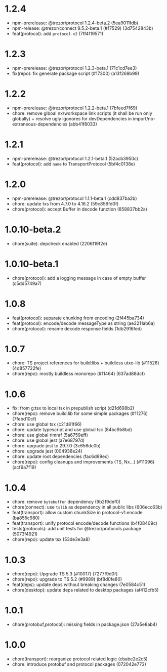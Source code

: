 # 1.2.4

-   npm-prerelease: @trezor/protocol 1.2.4-beta.2 (5ea9011fdb)
-   npm-release: @trezor/connect 9.5.2-beta.1 (#17529) (3d7542843b)
-   feat(protocol): add `protocol-v2` (7ff4f19571)

# 1.2.3

-   npm-prerelease: @trezor/protocol 1.2.3-beta.1 (71c1cd7ee3)
-   fix(repo): fix generate package script (#17300) (a13f269b99)

# 1.2.2

-   npm-prerelease: @trezor/protocol 1.2.2-beta.1 (7bfeed7f69)
-   chore: remove glboal nx/workspace link scripts (it shall be run only globally) + resolve ugly igonores for devDependencies in import/no-extraneous-dependencies (abb41f8033)

# 1.2.1

-   npm-prerelease: @trezor/protocol 1.2.1-beta.1 (52acb3950c)
-   feat(protocol): add `name` to TransportProtocol (5bf4c0138e)

# 1.2.0

-   npm-prerelease: @trezor/protocol 1.1.1-beta.1 (cdd837ba2b)
-   chore: update txs from 4.7.0 to 4.16.2 (59c856fd0f)
-   chore(protocol): accept Buffer in decode function (858837bb2a)

# 1.0.10-beta.2

-   chore(suite): depcheck enabled (2206f19f2e)

# 1.0.10-beta.1

-   chore(protocol): add a logging message in case of empty buffer (c5dd5749a7)

# 1.0.8

-   feat(protocol): separate chunking from encoding (2f445ba734)
-   feat(protocol): encode/decode messageType as string (ae3211ab6a)
-   chore(protocol): rename decode response fields (1db2916fed)

# 1.0.7

-   chore: TS project references for build:libs + buildless utxo-lib (#11526) (4d857722fe)
-   chore(repo): mostly buildless monorepo (#11464) (637ad88dcf)

# 1.0.6

-   fix: from g:tsx to local tsx in prepublish script (d21d698b2)
-   chore(repo): remove build:lib for some simple packages (#11276) (7febd10cf)
-   chore: use global tsx (c21d81f66)
-   chore: update typescript and use global tsc (84bc9b8bd)
-   chore: use global rimraf (5a6759eff)
-   chore: use global jest (a7e68797d)
-   chore: upgrade jest to 29.7.0 (3c656dc0b)
-   chore: upgrade jest (004938e24)
-   chore: update root dependencies (fac6d99ec)
-   chore(repo): config cleanups and improvements (TS, Nx...) (#11096) (acf9a7f19)

# 1.0.4

-   chore: remove `bytebuffer` dependency (9b2f9def0)
-   chore(connect): use `tslib` as dependency in all public libs (606ecc63b)
-   feat(transport): allow custom chunkSize in protocol-v1.encode (ba855c980)
-   feat(transport): unify protocol encode/decode functions (b4f08409c)
-   tests(protocols): add unit tests for @trezor/protocols package (5073f4921)
-   chore(repo): update tsx (53de3e3a8)

# 1.0.3

-   chore(repo): Upgrade TS 5.3 (#10017) (7277f9d0f)
-   chore(repo): upgrade to TS 5.2 (#9989) (bf8d0fe80)
-   feat(deps): update deps without breaking changes (7e0584c51)
-   chore(desktop): update deps related to desktop packages (af412cfb5)

# 1.0.1

-   chore(protobuf,protocol): missing fields in package.json (27a5e8ab4)

# 1.0.0

-   chore(transport): reorganize protocol related logic (cbabe2e2c5)
-   chore: introduce protobuf and protocol packages (072042e772)
